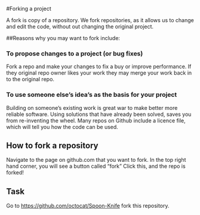 
#Forking a project

A fork is copy of a repository. We fork repositories, as it allows us to change and edit the code, without out changing the original project.

##Reasons why you may want to fork include:
### To propose changes to a project (or bug fixes)
Fork a repo and make your changes to fix a buy or improve performance. If they original repo owner likes your work they may merge your work back in to the original repo.

### To use someone else’s idea’s as the basis for your project
Building on someone’s existing work is great war to make better more reliable software. Using solutions that have already been solved, saves you from re-inventing the wheel.
Many repos on Github include a licence file, which will tell you how the code can be used.


## How to fork a repository
Navigate to the page on github.com that you want to fork. 
In the top right hand corner, you will see a button called “fork”
Click this, and the repo is forked!




## Task
Go to https://github.com/octocat/Spoon-Knife 
fork this repository.
